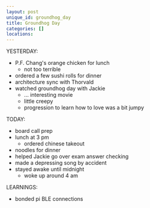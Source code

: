 ```yaml
---
layout: post
unique_id: groundhog_day
title: Groundhog Day
categories: []
locations: 
---
```


YESTERDAY:
* P.F. Chang's orange chicken for lunch
  * not too terrible
* ordered a few sushi rolls for dinner
* architecture sync with Thorvald
* watched groundhog day with Jackie
  * ... interesting movie
  * little creepy
  * progression to learn how to love was a bit jumpy

TODAY:
* board call prep
* lunch at 3 pm
  * ordered chinese takeout
* noodles for dinner
* helped Jackie go over exam answer checking
* made a depressing song by accident
* stayed awake until midnight
  * woke up around 4 am

LEARNINGS:
* bonded pi BLE connections
